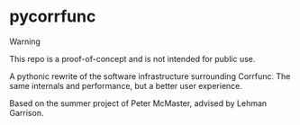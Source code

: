 # pycorrfunc

> [!WARNING]
> This repo is a proof-of-concept and is not intended for public use.

A pythonic rewrite of the software infrastructure surrounding Corrfunc. The same internals and performance, but a better user experience.

Based on the summer project of Peter McMaster, advised by Lehman Garrison.
